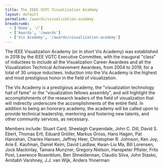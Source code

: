 ```yaml
---
title: The IEEE VGTC Visualization Academy
layout: default
permalink: /awards/visualization-academy
breadcrumb:
  - ['Home', '/']
  - ['Awards', '/awards']
  - ['Vis Academy', '/awards/visualization-academy']  
---
```


The IEEE Visualization Academy (or in short Vis Academy) was established in 2018 by the IEEE VGTC Executive Committee, with the inaugural "class" of inductees to include all the Visualization Career Awardees and all the Visualization Technical Achievement Awardees, from 2004 to 2019, for a total of 30 unique inductees. Induction into the Vis Academy is the highest and most prestigious honor in the field of visualization.

The Vis Academy is a prestigious academy, the "visualization technology hall of fame" or the "visualization fellows assembly", and will highlight the accomplishments of the research leaders of the field of visualization that will indirectly underscore the accomplishments of the entire field. In addition to being an honorary academy, the academy will be called upon to provide technical leadership, mentoring and fostering new talents, and other community services, as necessary.

Members include: Stuart Card, Sheelagh Carpendale, John C. Dill, David S. Ebert, Thomas Ertl, Eduard Gröller, Markus Gross, Hans Hagen, Pat Hanrahan, Charles Hansen, Jeffrey Heer, Christopher R. Johnson, Ken Joy, Arie E. Kaufman, Daniel Keim, David Laidlaw, Kwan-Liu Ma, Bill Lorensen, Jock Mackinlay, Tamara Munzner, Gregory Nielson, Hanspeter Pfister, Frits Post, Lawrence Rosenblum, Ben Shneiderman, Claudio Silva, John Stasko, Amitabh Varshney, J.J. van Wijk, Anders Ynnerman

